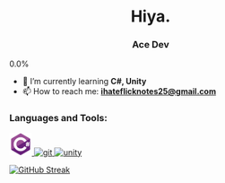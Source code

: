 <h1 align="center">Hiya.</h1>
<h3 align="center">Ace Dev</h3>


0.0%

- 🌱 I’m currently learning **C#, Unity**
- 📫 How to reach me: **ihateflicknotes25@gmail.com**

<h3 align="left">Languages and Tools:</h3>
<p align="left"> <a href="https://www.w3schools.com/cs/" target="_blank" rel="noreferrer"> <img src="https://raw.githubusercontent.com/devicons/devicon/master/icons/csharp/csharp-original.svg" alt="csharp" width="40" height="40"/> </a> 
<a href="https://git-scm.com/" target="_blank" rel="noreferrer"> <img src="https://www.vectorlogo.zone/logos/git-scm/git-scm-icon.svg" alt="git" width="40" height="40"/> </a> 
<a href="https://unity.com/" target="_blank" rel="noreferrer"> <img src="https://www.vectorlogo.zone/logos/unity3d/unity3d-icon.svg" alt="unity" width="40" height="40"/> </a> 

[![GitHub Streak](http://github-readme-streak-stats.herokuapp.com?user=floodlit-torte&theme=soft-green&hide_border=true&mode=weekly)](https://git.io/streak-stats)
